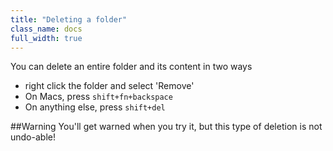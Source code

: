 ```yaml
---
title: "Deleting a folder"
class_name: docs
full_width: true
---
```


You can delete an entire folder and its content in two ways

- right click the folder and select 'Remove'
- On Macs, press `shift+fn+backspace`
- On anything else, press `shift+del`

##Warning
You'll get warned when you try it, but this type of deletion is not undo-able!

